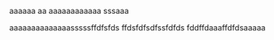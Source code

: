 aaaaaa    aa aaaaaaaaaaaa
sssaaa


aaaaaaaaaaaaaasssssffdfsfds
ffdsfdfsdfssfdfds
fddffdaaaffdfdsaaaaa